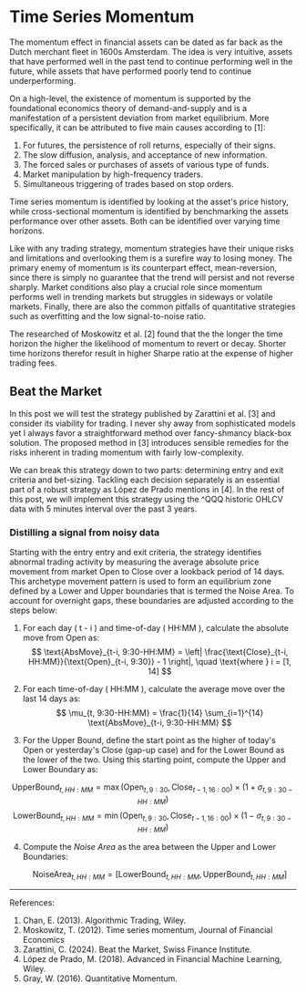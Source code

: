# Time Series Momentum
The momentum effect in financial assets can be dated as far back as the Dutch merchant fleet in 1600s Amsterdam. The idea is very intuitive, assets that have performed well in the past tend to continue performing well in the future, while assets that have performed poorly tend to continue underperforming. 

On a high-level, the existence of momentum is supported by the foundational economics theory of demand-and-supply and is a manifestation of a persistent deviation from market equilibrium. More specifically, it can be attributed to five main causes according to [1]:
1. For futures, the persistence of roll returns, especially of their signs. 
2. The slow diffusion, analysis, and acceptance of new information.  
3. The forced sales or purchases of assets of various type of funds.  
4. Market manipulation by high-frequency traders.
5. Simultaneous triggering of trades based on stop orders. 

Time series momentum is identified by looking at the asset's price history, while cross-sectional momentum is identified by benchmarking the assets performance over other assets. Both can be identified over varying time horizons.

Like with any trading strategy, momentum strategies have their unique risks and limitations and overlooking them is a surefire way to losing money. The primary enemy of momentum is its counterpart effect, mean-reversion, since there is simply no guarantee that the trend will persist and not reverse sharply. Market conditions also play a crucial role since momentum performs well in trending markets but struggles in sideways or volatile markets. Finally, there are also the common pitfalls of quantitative strategies such as overfitting and the low signal-to-noise ratio.

The researched of Moskowitz et al. [2] found that the the longer the time horizon the higher the likelihood of momentum to revert or decay. Shorter time horizons therefor result in higher Sharpe ratio at the expense of higher trading fees. 

## Beat the Market
In this post we will test the strategy published by Zarattini et al. [3] and consider its viability for trading. I never shy away from sophisticated models yet I always favor a straightforward method over fancy-shmancy black-box solution. The proposed method in [3] introduces sensible remedies for the risks inherent in trading momentum with fairly low-complexity.

We can break this strategy down to two parts: determining entry and exit criteria and bet-sizing. Tackling each decision separately is an essential part of a robust strategy as López de Prado mentions in [4].  In the rest of this post, we will implement this strategy using the ^QQQ historic OHLCV data with 5 minutes interval over the past 3 years.

### Distilling a signal from noisy data
 Starting with the entry entry and exit criteria, the strategy identifies abnormal trading activity by measuring the average absolute price movement from market Open to Close over a lookback period of 14 days. This archetype movement pattern is used to form an equilibrium zone defined by a Lower and Upper boundaries that is termed the Noise Area. To account for overnight gaps, these boundaries are adjusted according to the steps below:
 
 
1. For each day \( t - i \) and time-of-day \( HH:MM \), calculate the absolute move from Open as: 
$$
\text{AbsMove}_{t-i, 9:30-HH:MM} = \left| \frac{\text{Close}_{t-i, HH:MM}}{\text{Open}_{t-i, 9:30}} - 1 \right|, \quad \text{where } i = [1, 14]
$$

 2. For each time-of-day \( HH:MM \), calculate the average move over the last 14 days as:
$$
\mu_{t, 9:30-HH:MM} = \frac{1}{14} \sum_{i=1}^{14} \text{AbsMove}_{t-i, 9:30-HH:MM}
$$

3. For the Upper Bound, define the start point as the higher of today's Open or yesterday's Close (gap-up case) and for the Lower Bound as the lower of the two. Using this starting point, compute the Upper and Lower Boundary as:

$$
\text{UpperBound}_{t, HH:MM} = \max(\text{Open}_{t, 9:30}, \text{Close}_{t-1, 16:00}) \times \left( 1 + \sigma_{t, 9:30-HH:MM} \right) 
$$ 
$$ 
\text{LowerBound}_{t, HH:MM} = \min(\text{Open}_{t, 9:30}, \text{Close}_{t-1, 16:00}) \times \left( 1 - \sigma_{t, 9:30-HH:MM} \right) 
$$

4. Compute the *Noise Area* as the area between the Upper and Lower Boundaries:

   $$
   \text{NoiseArea}_{t, HH:MM} = \left[ \text{LowerBound}_{t, HH:MM}, \text{UpperBound}_{t, HH:MM} \right]
   $$


___
References:
1. Chan, E. (2013). Algorithmic Trading, Wiley.
2. Moskowitz, T. (2012).  Time series momentum, Journal of Financial Economics
3. Zarattini, C. (2024). Beat the Market, Swiss Finance Institute.
4. López de Prado, M. (2018). Advanced in Financial Machine Learning, Wiley.
5. Gray, W. (2016). Quantitative Momentum.
